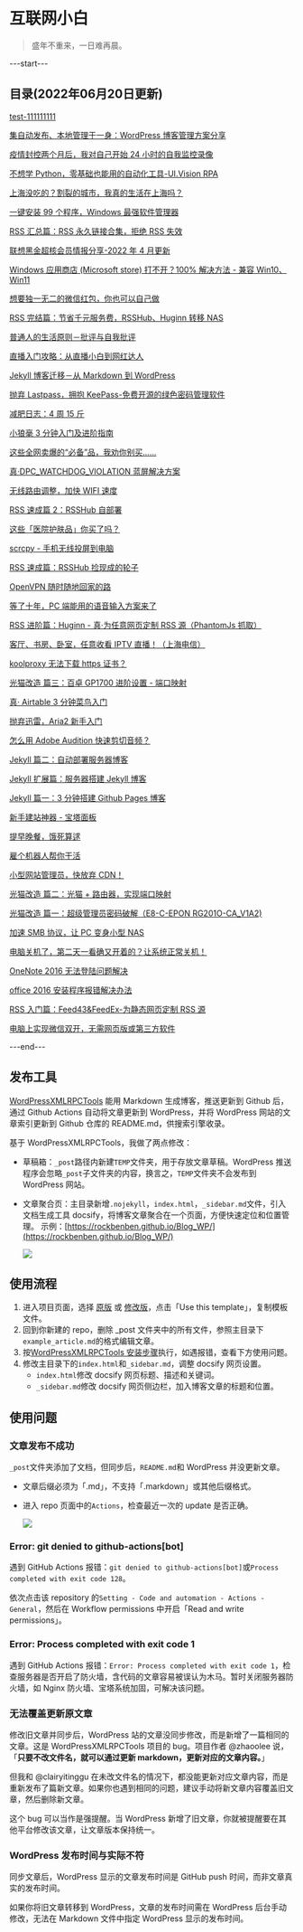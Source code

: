 # 互联网小白

> 盛年不重来，一日难再晨。

---start---
## 目录(2022年06月20日更新)
[test-111111111](https://newzone.top/p/2022-06-20-test-1/)

[集自动发布、本地管理于一身：WordPress 博客管理方案分享](https://newzone.top/p/2022-06-07-Blog_md_to_WordPress/)

[疫情封控两个月后，我对自己开始 24 小时的自我监控录像](https://newzone.top/p/2022-05-22-Surveillance_video_for_myself/)

[不想学 Python，零基础也能用的自动化工具-UI.Vision RPA](https://newzone.top/p/2022-04-21-UIVision_RPA/)

[上海没吃的？割裂的城市，我真的生活在上海吗？](https://newzone.top/p/2022-04-20-Survivorship_Bias_in_Shanghai_2022/)

[一键安装 99 个程序，Windows 最强软件管理器](https://newzone.top/p/2022-03-21-Winget_the_strongest_software_manager_for_Windows/)

[RSS 汇总篇：RSS 永久链接合集，拒绝 RSS 失效](https://newzone.top/p/2022-03-17-RSS_Persistent_Link_Collection/)

[联想黑金超核会员情报分享-2022 年 4 月更新](https://newzone.top/p/2022-03-09-Lenovo_black_card_member/)

[Windows 应用商店 (Microsoft store) 打不开？100% 解决方法 - 兼容 Win10、Win11](https://newzone.top/p/2022-02-19-Microsoft_store_fixed/)

[想要独一无二的微信红包，你也可以自己做](https://newzone.top/p/2022-01-23-WeChat_Lucky_Money_Cover/)

[RSS 完结篇：节省千元服务费，RSSHub、Huginn 转移 NAS](https://newzone.top/p/2021-10-23-NAS_with_RSSHub_and_Huginn/)

[普通人的生活原则－批评与自我批评](https://newzone.top/p/2021-05-31-Principles_Criticism_and_Self-Criticism/)

[直播入门攻略：从直播小白到网红达人](https://newzone.top/p/2021-03-22-Live_Streaming/)

[Jekyll 博客迁移－从 Markdown 到 WordPress](https://newzone.top/p/2021-01-27-Blog_Jekyll_to_WordPress/)

[抛弃 Lastpass，拥抱 KeePass-免费开源的绿色密码管理软件](https://newzone.top/p/2021-01-02-KeePass_the_real_lastpassword/)

[减肥日志：4 周 15 斤](https://newzone.top/p/2020-12-17-Weight_log/)

[小狼毫 3 分钟入门及进阶指南](https://newzone.top/p/2020-11-27-RIME_input/)

[这些全网卖爆的“必备”品，我劝你别买……](https://newzone.top/p/2020-11-01-Gym_equipment_throw_away/)

[真·DPC_WATCHDOG_VIOLATION 蓝屏解决方案](https://newzone.top/p/2020-10-25-DPC_WATCHDOG_VIOLATION/)

[无线路由调整，加快 WIFI 速度](https://newzone.top/p/2020-09-13-WIFI_speed_up/)

[RSS 速成篇 2：RSSHub 自部署](https://newzone.top/p/2020-03-25-RSSHub_on_vps/)

[这些「医院护肤品」你买了吗？](https://newzone.top/p/2019-10-04-Fake_AKA_hospital_skin_care_products/)

[scrcpy - 手机无线投屏到电脑](https://newzone.top/p/2019-08-26-Scrcpy_screen_projection/)

[RSS 速成篇：RSSHub 捡现成的轮子](https://newzone.top/p/2019-04-01-RSSHub_noob/)

[OpenVPN 随时随地回家的路](https://newzone.top/p/2019-03-31-OpenVPN_back_to_home/)

[等了十年，PC 端能用的语音输入方案来了](https://newzone.top/p/2018-12-28-Voice_input_try/)

[RSS 进阶篇：Huginn - 真·为任意网页定制 RSS 源（PhantomJs 抓取）](https://newzone.top/p/2018-10-07-Huginn_scraping_any_website/)

[客厅、书房、卧室，任意收看 IPTV 直播！（上海电信）](https://newzone.top/p/2018-06-19-IPTV_direckly/)

[koolproxy 无法下载 https 证书？](https://newzone.top/p/2018-06-10-koolproxy_https/)

[光猫改造 篇三：百卓 GP1700 进阶设置 - 端口映射](https://newzone.top/p/2018-06-08-Baizhuo_GP1700/)

[真· Airtable 3 分钟菜鸟入门](https://newzone.top/p/2018-05-24-Airtable_noob/)

[抛弃迅雷，Aria2 新手入门](https://newzone.top/p/2018-05-15-Aria2_a_new_download_tool/)

[怎么用 Adobe Audition 快速剪切音频？](https://newzone.top/p/2018-05-04-Audition_cut_mp3/)

[Jekyll 篇二：自动部署服务器博客](https://newzone.top/p/2018-05-03-Jekyll_blog_autodeploy/)

[Jekyll 扩展篇：服务器搭建 Jekyll 博客](https://newzone.top/p/2018-05-02-Jekyll_blog_on_vps/)

[Jekyll 篇一：3 分钟搭建 Github Pages 博客](https://newzone.top/p/2018-05-01-Jekyll_blog_on_github_pages/)

[新手建站神器 - 宝塔面板](https://newzone.top/p/2018-04-30-BaoTa_deploy_vps/)

[提早晚餐，饿死算逑](https://newzone.top/p/2018-03-06-No_more_dinner/)

[雇个机器人帮你干活](https://newzone.top/p/2018-01-31-Hire_a_robot/)

[小型网站管理员，快放弃 CDN！](https://newzone.top/p/2018-01-19-Forget_the_cdn/)

[光猫改造 篇二：光猫 + 路由器，实现端口映射](https://newzone.top/p/2017-10-18-Light_cat_Port_forwarding/)

[光猫改造 篇一：超级管理员密码破解（E8-C-EPON RG201O-CA_V1A2)](https://newzone.top/p/2017-10-18-Light_cat_E8-C-EPON_admin/)

[加速 SMB 协议，让 PC 变身小型 NAS](https://newzone.top/p/2017-09-03-SMB_LAN_sharing/)

[电脑关机了，第二天一看确又开着的？让系统正常关机！](https://newzone.top/p/2017-09-02-Forced_shutdown/)

[OneNote 2016 无法登陆问题解决](https://newzone.top/p/2017-07-29-OneNote_2016_cannot_be_logged_in/)

[office 2016 安装程序报错解决办法](https://newzone.top/p/2017-07-28-Office_2016_installer_error/)

[RSS 入门篇：Feed43&FeedEx-为静态网页定制 RSS 源](https://newzone.top/p/2017-04-22-RSS_FEED43_FeedEx/)

[电脑上实现微信双开，无需网页版或第三方软件](https://newzone.top/p/2017-04-18-WeChat_multi_open/)

---end---

## 发布工具

[WordPressXMLRPCTools](https://github.com/zhaoolee/WordPressXMLRPCTools) 能用 Markdown 生成博客，推送更新到 Github 后，通过 Github Actions 自动将文章更新到 WordPress，并将 WordPress 网站的文章索引更新到 Github 仓库的 README.md，供搜索引擎收录。​

基于 WordPressXMLRPCTools，我做了两点修改：​

- 草稿箱：`_post`路径内新建`TEMP`文件夹，用于存放文章草稿。WordPress 推送程序会忽略`_post`子文件夹的内容，换言之，`TEMP`文件夹不会发布到 WordPress 网站。

- 文章聚合页：主目录新增`.nojekyll`，`index.html`，`_sidebar.md`文件，引入文档生成工具 docsify，将博客文章聚合在一个页面，方便快速定位和位置管理。
  示例：[https://rockbenben.github.io/Blog_WP/](https://rockbenben.github.io/Blog_WP/)

  ![](http://tc.seoipo.com/2022-05-26-20-12-56.png)

## 使用流程

1. 进入项目页面，选择 [原版](https://github.com/zhaoolee/WordPressXMLRPCTools) 或 [修改版](https://github.com/rockbenben/Blog_WP)，点击「Use this template」，复制模板文件。
2. 回到你新建的 repo，删除 _post 文件夹中的所有文件，参照主目录下`example_article.md`的格式编辑文章。
3. 按[WordPressXMLRPCTools 安装步骤](https://github.com/zhaoolee/WordPressXMLRPCTools#%E7%94%A8github-actions%E5%86%99markdown%E6%96%87%E7%AB%A0%E8%87%AA%E5%8A%A8%E6%9B%B4%E6%96%B0%E5%88%B0wordpress)执行，如遇报错，查看下方使用问题。
4. 修改主目录下的`index.html`和`_sidebar.md`，调整 docsify 网页设置。
   - `index.html`修改 docsify 网页标题、描述和关键词。
   - `_sidebar.md`修改 docsify 网页侧边栏，加入博客文章的标题和位置。

## 使用问题

### 文章发布不成功

`_post`文件夹添加了文档，但同步后，`README.md`和 WordPress 并没更新文章。

- 文章后缀必须为「.md」，不支持「.markdown」或其他后缀格式。
- 进入 repo 页面中的`Actions`，检查最近一次的 update 是否正确。

   ![](http://tc.seoipo.com/2022-05-26-20-36-56.png)

### Error: git denied to github-actions[bot]

遇到 GitHub Actions 报错：`git denied to github-actions[bot]`或`Process completed with exit code 128`。

依次点击该 repository 的`Setting - Code and automation - Actions - General`，然后在 Workflow permissions 中开启「Read and write permissions」。

### Error: Process completed with exit code 1

遇到 GitHub Actions 报错：`Error: Process completed with exit code 1`，检查服务器是否开启了防火墙，含代码的文章容易被误认为木马。暂时关闭服务器防火墙，如 Nginx 防火墙、宝塔系统加固，可解决该问题。

### 无法覆盖更新原文章​

修改旧文章并同步后，WordPress 站的文章没同步修改，而是新增了一篇相同的文章。这是 WordPressXMLRPCTools 项目的 bug。项目作者 @zhaoolee 说，「**只要不改文件名，就可以通过更新 markdown，更新对应的文章内容。**」​

但我和 @clairyitinggu 在未改文件名的情况下，都没能更新对应文章内容，而是重新发布了篇新文章。如果你也遇到相同的问题，建议手动将新文章内容覆盖旧文章，然后删除新文章。​

这个 bug 可以当作是强提醒。当 WordPress 新增了旧文章，你就被提醒要在其他平台修改该文章，让文章版本保持统一。​

### WordPress 发布时间与实际不符​

同步文章后，WordPress 显示的文章发布时间是 GitHub push 时间，而非文章真实的发布时间。​

如果你将旧文章转移到 WordPress，文章的发布时间需在 WordPress 后台手动修改，无法在 Markdown 文件中指定 WordPress 显示的发布时间。
